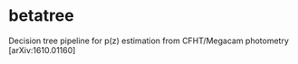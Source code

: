 # betatree
Decision tree pipeline for p(z) estimation from CFHT/Megacam photometry [arXiv:1610.01160]
